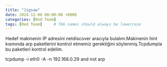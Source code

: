 ```yaml
---
title: "Jigsaw"
date: 2024-12-06 00:00:00 +0800 
categories: [Red Team]
tags: [Red Team]     # TAG names should always be lowercase
---
```


Hedef makinenin IP adresini netdiscover aracıyla bulalım.Makinenin hint kısmında arp paketlerini kontrol etmemiz gerektiğini söylenmiş.Tcpdumpla bu paketleri kontrol edelim.

tcpdump -i eth0 -A -n 192.168.0.29 and not arp


